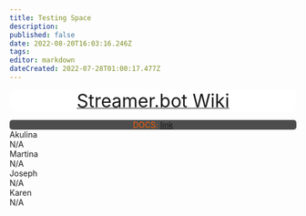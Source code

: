 ```yaml
---
title: Testing Space
description: 
published: false
date: 2022-08-20T16:03:16.246Z
tags: 
editor: markdown
dateCreated: 2022-07-28T01:00:17.477Z
---
```


<a href="http://wiki.streamer.bot"><div style="color: #ff0000; background-color: #ffffff; text-align: center; border-radius: 10px;"><font size=+3>Streamer.bot Wiki</font></div></a>

<body>
  <div class="container" style="color: #ff6000; background-color: #4d4d4d; border-radius: 5px; text-align: center;">
    DOCS:
    <a href="https://www.w3docs.com/">
      <span class="link">link</span>
    </a>
  </div>
</body>

<div id="gallerycard">
     <div id="name">Akulina</div>
    <div id="info">N/A</div>
</div>

<div id="gallerycard">
     <div id="name">Martina</div>
    <div id="info">N/A</div>
</div>

<div id="gallerycard">
     <div id="name">Joseph</div>
    <div id="info">N/A</div>
</div>

<div id="gallerycard">
     <div id="name">Karen</div>
    <div id="info">N/A</div>
</div>